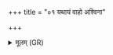 +++
title = "०१ यथायं वाहो अश्विना"

+++
<details><summary>मूलम् (GR)</summary>

यथायं वाहो अश्विना  
समैति सं च वर्तते ।  
एवा माम् अभि ते मनः  
समैतु सं च वर्तताम् ॥
</details>